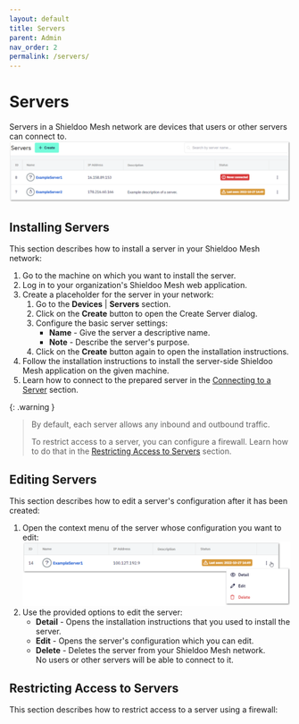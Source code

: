 ```yaml
---
layout: default
title: Servers
parent: Admin
nav_order: 2
permalink: /servers/
---
```


# Servers
Servers in a Shieldoo Mesh network are devices that users or other servers can connect to.
![](../../images/Servers01.png)

## Installing Servers
This section describes how to install a server in your Shieldoo Mesh network:
1. Go to the machine on which you want to install the server.
2. Log in to your organization's Shieldoo Mesh web application.
3. Create a placeholder for the server in your network:
   1. Go to the **Devices** \| **Servers** section.
   2. Click on the **Create** button to open the Create Server dialog.
   3. Configure the basic server settings:  
       - **Name** - Give the server a descriptive name.
       - **Note** - Describe the server's purpose.
   4. Click on the **Create** button again to open the installation instructions.
4. Follow the installation instructions to install the server-side Shieldoo Mesh application on the given machine.
5. Learn how to connect to the prepared server in the [Connecting to a Server](/server_connection/) section.

{: .warning }
> By default, each server allows any inbound and outbound traffic.
>
> To restrict access to a server, you can configure a firewall. Learn how to do that in the [Restricting Access to Servers](/servers/#restricting-access-to-servers) section.

<!---TODO - zakomponovat 'Access Rights' a 'Attached Services'-->
## Editing Servers
This section describes how to edit a server's configuration after it has been created:
1. Open the context menu of the server whose configuration you want to edit:  
![](../../images/Servers02.png)
2. Use the provided options to edit the server:  
   - **Detail** - Opens the installation instructions that you used to install the server.
   - **Edit** - Opens the server's configuration which you can edit.
   - **Delete** - Deletes the server from your Shieldoo Mesh network.  
   No users or other servers will be able to connect to it.

## Restricting Access to Servers
This section describes how to restrict access to a server using a firewall:
<!---## Listeners-->
